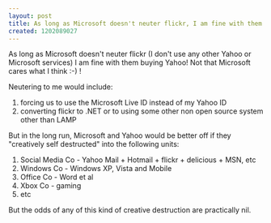 ```yaml
---
layout: post
title: As long as Microsoft doesn't neuter flickr, I am fine with them buying Yahoo
created: 1202089027
---
```

<p>As long as Microsoft doesn&#39;t neuter flickr (I don&#39;t use any other Yahoo or Microsoft services) I am fine with them buying Yahoo! Not that Microsoft cares what I think :-) !</p> <p>Neutering to me would include:</p> <ol>   <li>forcing us to use the Microsoft Live ID instead of my Yahoo ID</li>    <li>converting flickr to .NET or to using some other non open source system other than LAMP</li> </ol>But in the long run, Microsoft and Yahoo would be better off if they &quot;creatively self destructed&quot; into the following units:  <ol>   <li>Social Media Co - Yahoo Mail + Hotmail + flickr + delicious + MSN, etc</li>    <li>Windows Co - Windows XP, Vista and Mobile</li>    <li>Office Co - Word et al</li>    <li>Xbox Co - gaming</li>    <li>etc</li> </ol>But the odds of any of this kind of creative destruction are practically nil. 
